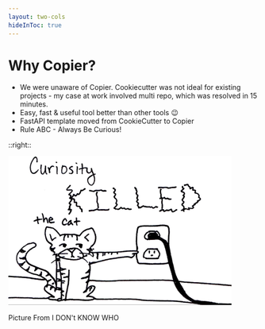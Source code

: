 ```yaml
---
layout: two-cols
hideInToc: true
---
```

# Why Copier?

<v-clicks depth="2">

* We were unaware of Copier.
  Cookiecutter was not ideal for existing projects - my case at work involved multi repo, which was resolved in 15 minutes.
* Easy, fast & useful tool better than other tools 😉
* FastAPI template moved from CookieCutter to Copier
* Rule ABC - Always Be Curious!


</v-clicks>

::right::

<img style="height: 300px;" src="./assets/cat.png" />  

Picture From I DON't KNOW WHO
<!-- TODO: GENERATE PICTURE OF ANGERY  SQL DEVELOPER  -->
<!-- ![MongoDB logo](./assets/logo.png) -->

<v-clicks>

<!-- <div class="absolute right-30px bottom-30px">
  * <a href="https://db-engines.com/en/ranking">DB-Engines Ranking</a>, 
  <a href="https://survey.stackoverflow.co/2024/technology#most-popular-technologies-database"> StackOverflow 2024 Survey Developer - Database Results</a>
</div> -->

</v-clicks>

<!-- 
TODO: use components for two links, maybe use slot
I never use commercially use MongoDB or NoSQL Database.
I always use Relational Databases. Mostly PostgreSQL.
I always want to try something new.


> If you can’t explain it to a six-year-old, you don’t understand it yourself.
Not sure who


> You don't have to be an expert, just know more than the person learning from you.
Not sure who


> The best option to learn something new is to create workshop. You have perfect motivation, deadline. 
Kamil Kulig


Clients often don't know what they want 
MongoDB can make it easier to create MVPs



--> 